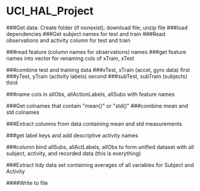 # UCI_HAL_Project
###Get data:  Create folder (if nonexist); download file; unzip file
###load dependencies
###Get subject names for test and train
###Read observations and activity column for test and train

###read feature (column names for observations) names
###get feature names into vector for renaming cols of xTrain, xTest

###combine test and training data 
###xTest, xTrain (accel, gyro data) first
###yTest, yTrain (activity labels) second
###subTest, subTrain (subjects) third

###name cols in allObs, allActionLabels, allSubs with feature names

###Get colnames that contain "mean()" or "std()"
###combine mean and std colnames

###Extract columns from data containing mean and std measurements 

###get label keys and add descriptive activity names

###column bind allSubs, allActLabels, allObs to form unified dataset with all subject, activity, and recorded data (this is everything)

###Extract tidy data set containing averages of all variables for Subject and Activity

####Write to file
